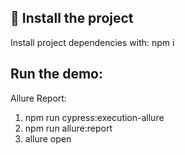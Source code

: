 ## 🚀 Install the project

Install project dependencies with: npm i

## Run the demo:

Allure Report: 
   1. npm run cypress:execution-allure
   2. npm run allure:report
   3. allure open
